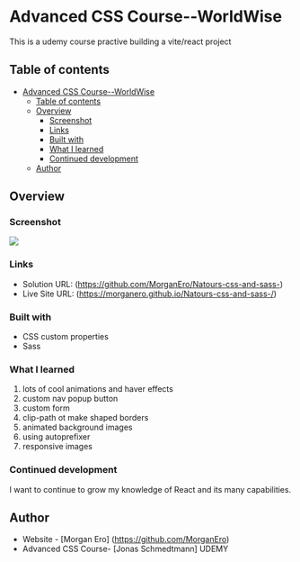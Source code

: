 # Advanced CSS Course--WorldWise

This is a udemy course practive building a vite/react project

## Table of contents

- [Advanced CSS Course--WorldWise](#advanced-css-course--worldwise)
  - [Table of contents](#table-of-contents)
  - [Overview](#overview)
    - [Screenshot](#screenshot)
    - [Links](#links)
    - [Built with](#built-with)
    - [What I learned](#what-i-learned)
    - [Continued development](#continued-development)
  - [Author](#author)

## Overview

### Screenshot

![](/img/Screen%20Shot%202024-07-26%20at%2013.10.21.png)

### Links

- Solution URL: (https://github.com/MorganEro/Natours-css-and-sass-)
- Live Site URL: (https://morganero.github.io/Natours-css-and-sass-/)

### Built with

- CSS custom properties
- Sass

### What I learned

1. lots of cool animations and haver effects
2. custom nav popup button
3. custom form
4. clip-path ot make shaped borders
5. animated background images
6. using autoprefixer
7. responsive images

### Continued development

I want to continue to grow my knowledge of React and its many capabilities.

## Author

- Website - [Morgan Ero] (https://github.com/MorganEro)
- Advanced CSS Course- [Jonas Schmedtmann] UDEMY
